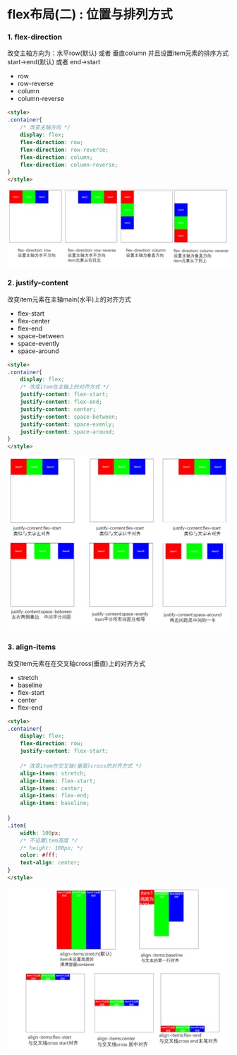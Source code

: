 # flex布局(二) : 位置与排列方式

### 1. flex-direction
 改变主轴方向为：水平row(默认) 或者 垂直column
并且设置item元素的排序方式start->end(默认) 或者 end->start
- row
- row-reverse
- column
- column-reverse

``` html
<style>
.container{
    /* 改变主轴方向 */
    display: flex;
    flex-direction: row;
    flex-direction: row-reverse;
    flex-direction: column;
    flex-direction: column-reverse;
}
</style>

```

![direction](images/direction.png)

### 2. justify-content
改变item元素在主轴main(水平)上的对齐方式
- flex-start
- flex-center
- flex-end
- space-between
- space-evently
- space-around

``` html
<style>
.container{
    display: flex;
    /* 改变item在主轴上的对齐方式 */
    justify-content: flex-start;
    justify-content: flex-end;
    justify-content: center;
    justify-content: space-between;
    justify-content: space-evenly;
    justify-content: space-around;
}
</style>

```

![direction](images/justify_content.png)


### 3. align-items
改变item元素在在交叉轴cross(垂直)上的对齐方式
- stretch
- baseline
- flex-start
- center
- flex-end

``` html
<style>
.container{
    display: flex;
    flex-direction: row;
    justify-content: flex-start;

    /* 改变item在交叉轴(垂直)cross的对齐方式 */
    align-items: stretch;
    align-items: flex-start;
    align-items: center;
    align-items: flex-end;
    align-items: baseline;
    
}
.item{
    width: 100px;
    /* 不设置item高度 */
    /* height: 100px; */
    color: #fff;
    text-align: center;
}
</style>


```

![direction](images/align_items.png)

